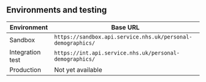 ## Environments and testing

| Environment       | Base URL                                                       |
| ----------------- | -------------------------------------------------------------- |
| Sandbox           | `https://sandbox.api.service.nhs.uk/personal-demographics/`    |
| Integration test  | `https://int.api.service.nhs.uk/personal-demographics/`        |
| Production        | Not yet available                                              |
